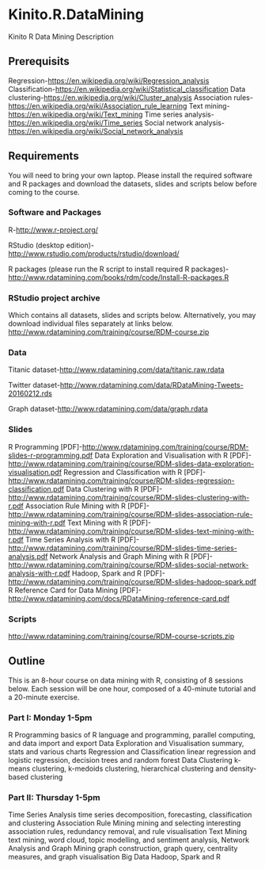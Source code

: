 # Kinito.R.DataMining
Kinito R Data Mining Description

## Prerequisits

Regression-https://en.wikipedia.org/wiki/Regression_analysis
Classification-https://en.wikipedia.org/wiki/Statistical_classification
Data clustering-https://en.wikipedia.org/wiki/Cluster_analysis
Association rules-https://en.wikipedia.org/wiki/Association_rule_learning
Text mining-https://en.wikipedia.org/wiki/Text_mining
Time series analysis-https://en.wikipedia.org/wiki/Time_series
Social network analysis-https://en.wikipedia.org/wiki/Social_network_analysis

## Requirements

You will need to bring your own laptop. Please install the required software and R packages and download the datasets, slides and scripts below before coming to the course.

### Software and Packages

R-http://www.r-project.org/

RStudio (desktop edition)-http://www.rstudio.com/products/rstudio/download/

R packages (please run the R script to install required R packages)-http://www.rdatamining.com/books/rdm/code/Install-R-packages.R

### RStudio project archive

Which contains all datasets, slides and scripts below. Alternatively, you may download individual files separately at links below.
http://www.rdatamining.com/training/course/RDM-course.zip

### Data

Titanic dataset-http://www.rdatamining.com/data/titanic.raw.rdata

Twitter dataset-http://www.rdatamining.com/data/RDataMining-Tweets-20160212.rds

Graph dataset-http://www.rdatamining.com/data/graph.rdata

### Slides

R Programming [PDF]-http://www.rdatamining.com/training/course/RDM-slides-r-programming.pdf
Data Exploration and Visualisation with R [PDF]-http://www.rdatamining.com/training/course/RDM-slides-data-exploration-visualisation.pdf
Regression and Classification with R  [PDF]-http://www.rdatamining.com/training/course/RDM-slides-regression-classification.pdf
Data Clustering with R [PDF]-http://www.rdatamining.com/training/course/RDM-slides-clustering-with-r.pdf
Association Rule Mining with R [PDF]-http://www.rdatamining.com/training/course/RDM-slides-association-rule-mining-with-r.pdf
Text Mining with R [PDF]-http://www.rdatamining.com/training/course/RDM-slides-text-mining-with-r.pdf
Time Series Analysis with R [PDF]-http://www.rdatamining.com/training/course/RDM-slides-time-series-analysis.pdf
Network Analysis and Graph Mining with R [PDF]-http://www.rdatamining.com/training/course/RDM-slides-social-network-analysis-with-r.pdf
Hadoop, Spark and R [PDF]-http://www.rdatamining.com/training/course/RDM-slides-hadoop-spark.pdf
R Reference Card for Data Mining [PDF]-http://www.rdatamining.com/docs/RDataMining-reference-card.pdf

### Scripts

http://www.rdatamining.com/training/course/RDM-course-scripts.zip

## Outline

This is an 8-hour course on data mining with R, consisting of 8 sessions below. Each session will be one hour, composed of a 40-minute tutorial and a 20-minute exercise.

### Part I: Monday 1-5pm

R Programming 
basics of R language and programming, parallel computing, and data import and export
Data Exploration and Visualisation
summary, stats and various charts
Regression and Classification
linear regression and logistic regression, decision trees and random forest
Data Clustering
k-means clustering, k-medoids clustering, hierarchical clustering and density-based clustering

### Part II: Thursday 1-5pm

Time Series Analysis
time series decomposition, forecasting, classification and clustering
Association Rule Mining 
mining and selecting interesting association rules, redundancy removal, and rule visualisation
Text Mining
text mining, word cloud, topic modelling, and sentiment analysis,
Network Analysis and Graph Mining
graph construction, graph query, centrality measures, and graph visualisation
Big Data
Hadoop, Spark and R
